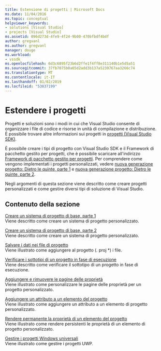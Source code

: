 ```yaml
---
title: Estensione di progetti | Microsoft Docs
ms.date: 11/04/2016
ms.topic: conceptual
helpviewer_keywords:
- solutions [Visual Studio]
- projects [Visual Studio]
ms.assetid: 096d273d-4fe9-4f24-9b00-470bfbdf4bdf
author: gregvanl
ms.author: gregvanl
manager: douge
ms.workload:
- vssdk
ms.openlocfilehash: 6d3c6895f23b6d2ffe1f4ff8e311140b1e5d5a51
ms.sourcegitcommit: 37fb7075b0a65d2add3b137a5230767aa3266c74
ms.translationtype: MT
ms.contentlocale: it-IT
ms.lasthandoff: 01/02/2019
ms.locfileid: "53837199"
---
```

# <a name="extend-projects"></a>Estendere i progetti
Progetti e soluzioni sono i modi in cui che Visual Studio consente di organizzare i file di codice e risorse in unità di compilazione e distribuzione. È possibile trovare altre informazioni sui progetti in [progetti (Visual Studio SDK)](../extensibility/extending-projects.md).  
  
 È possibile creare i tipi di progetto con Visual Studio SDK e il Framework di pacchetto gestito per progetti, che è possibile scaricare all'indirizzo [Framework di pacchetto gestito per progetti](https://github.com/tunnelvisionlabs/MPFProj10). Per comprendere come vengono implementati i progetti personalizzati, vedere [nuova generazione progetto: Dietro le quinte, parte 1](../extensibility/internals/new-project-generation-under-the-hood-part-one.md) e [nuova generazione progetto: Dietro le quinte, parte 2](../extensibility/internals/new-project-generation-under-the-hood-part-two.md).  
  
 Negli argomenti di questa sezione viene descritto come creare progetti personalizzati e come gestire diversi tipi di soluzione di Visual Studio.  
  
## <a name="in-this-section"></a>Contenuto della sezione  
 [Creare un sistema di progetto di base, parte 1](../extensibility/creating-a-basic-project-system-part-1.md)  
 Viene descritto come creare un sistema di progetto personalizzato.  
  
 [Creare un sistema di progetto di base, parte 2](../extensibility/creating-a-basic-project-system-part-2.md)  
 Viene descritto come creare un sistema di progetto personalizzato.  
  
 [Salvare i dati nei file di progetto](../extensibility/saving-data-in-project-files.md)  
 Viene illustrato come aggiungere al progetto (<em>.</em> proj *) i file.  
  
 [Verificare i sottotipi di un progetto in fase di esecuzione](../extensibility/verifying-subtypes-of-a-project-at-run-time.md)  
 Viene descritto come verificare il sottotipo di un progetto in fase di esecuzione.  
  
 [Aggiungere e rimuovere le pagine delle proprietà](../extensibility/adding-and-removing-property-pages.md)  
 Viene illustrato come personalizzare le pagine delle proprietà per un progetto personalizzato.  
  
 [Aggiungere un attributo a un elemento del progetto](../extensibility/adding-an-attribute-to-a-project-item.md)  
 Viene illustrato come aggiungere un attributo a un elemento di progetto personalizzato.  
  
 [Rendere permanente la proprietà di un elemento del progetto](../extensibility/persisting-the-property-of-a-project-item.md)  
 Viene illustrato come rendere persistenti le proprietà di un elemento di progetto personalizzato.  
  
 [Gestire i progetti Windows universali](../extensibility/managing-universal-windows-projects.md)  
 Viene illustrato come gestire i progetti UWP.  
